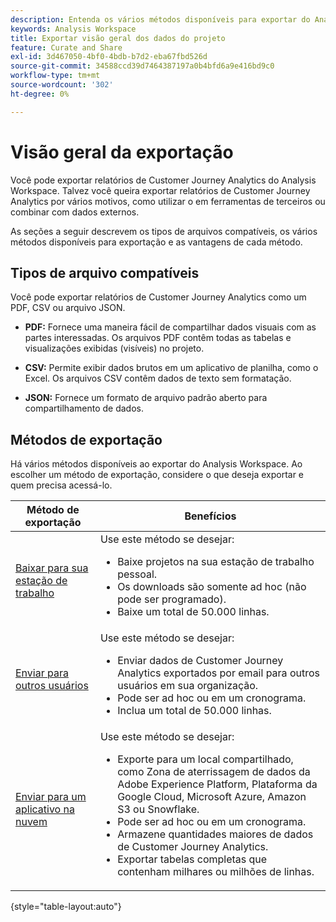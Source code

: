 ```yaml
---
description: Entenda os vários métodos disponíveis para exportar do Analysis Workspace.
keywords: Analysis Workspace
title: Exportar visão geral dos dados do projeto
feature: Curate and Share
exl-id: 3d467050-4bf0-4bdb-b7d2-eba67fbd526d
source-git-commit: 34588ccd39d7464387197a0b4bfd6a9e416bd9c0
workflow-type: tm+mt
source-wordcount: '302'
ht-degree: 0%

---
```


# Visão geral da exportação

Você pode exportar relatórios de Customer Journey Analytics do Analysis Workspace. Talvez você queira exportar relatórios de Customer Journey Analytics por vários motivos, como utilizar o em ferramentas de terceiros ou combinar com dados externos.

As seções a seguir descrevem os tipos de arquivos compatíveis, os vários métodos disponíveis para exportação e as vantagens de cada método.

## Tipos de arquivo compatíveis

Você pode exportar relatórios de Customer Journey Analytics como um PDF, CSV ou arquivo JSON.

* **PDF:** Fornece uma maneira fácil de compartilhar dados visuais com as partes interessadas. Os arquivos PDF contêm todas as tabelas e visualizações exibidas (visíveis) no projeto.

* **CSV:** Permite exibir dados brutos em um aplicativo de planilha, como o Excel. Os arquivos CSV contêm dados de texto sem formatação.

* **JSON:** Fornece um formato de arquivo padrão aberto para compartilhamento de dados.

## Métodos de exportação

Há vários métodos disponíveis ao exportar do Analysis Workspace. Ao escolher um método de exportação, considere o que deseja exportar e quem precisa acessá-lo.

| Método de exportação | Benefícios |
|---------|----------|
| [Baixar para sua estação de trabalho](/help/analysis-workspace/export/download-send.md) | Use este método se desejar: <ul><li>Baixe projetos na sua estação de trabalho pessoal.</li><li>Os downloads são somente ad hoc (não pode ser programado).</li> <li>Baixe um total de 50.000 linhas.</li> <!--true? Are there 2 different options to download to your workstation?--> <!-- is this emailing it? --> |
| [Enviar para outros usuários](/help/analysis-workspace/export/t-schedule-report.md) | Use este método se desejar: <ul><li>Enviar dados de Customer Journey Analytics exportados por email para outros usuários em sua organização.</li><li>Pode ser ad hoc ou em um cronograma.</li> <li>Inclua um total de 50.000 linhas.</li> <!--true?--> |
| [Enviar para um aplicativo na nuvem](/help/analysis-workspace/export/export-cloud.md) | Use este método se desejar: <ul><li>Exporte para um local compartilhado, como Zona de aterrissagem de dados da Adobe Experience Platform, Plataforma da Google Cloud, Microsoft Azure, Amazon S3 ou Snowflake.</li><li>Pode ser ad hoc ou em um cronograma.</li><li>Armazene quantidades maiores de dados de Customer Journey Analytics.</li><li>Exportar tabelas completas que contenham milhares ou milhões de linhas.<!-- What other things? Wiki talks about things that aren't even possible in Data Warehouse. What are they? --> </li> |

{style="table-layout:auto"}
